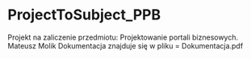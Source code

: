 # ProjectToSubject_PPB
Projekt na zaliczenie przedmiotu: Projektowanie portali biznesowych.
Mateusz Molik
Dokumentacja znajduje się w pliku = Dokumentacja.pdf
